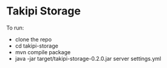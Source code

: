 Takipi Storage
==============

To run:
- clone the repo
- cd takipi-storage
- mvn compile package
- java -jar target/takipi-storage-0.2.0.jar server settings.yml
